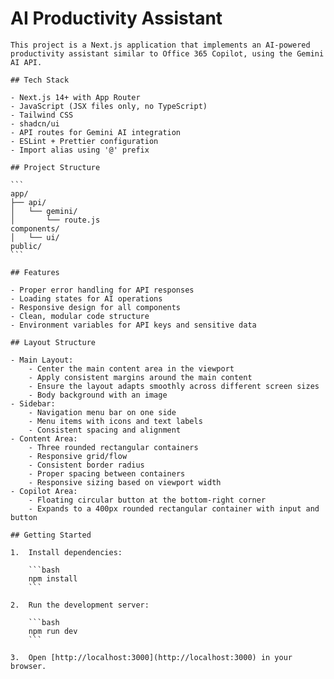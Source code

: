 # AI Productivity Assistant

    This project is a Next.js application that implements an AI-powered productivity assistant similar to Office 365 Copilot, using the Gemini AI API.

    ## Tech Stack

    - Next.js 14+ with App Router
    - JavaScript (JSX files only, no TypeScript)
    - Tailwind CSS
    - shadcn/ui
    - API routes for Gemini AI integration
    - ESLint + Prettier configuration
    - Import alias using '@' prefix

    ## Project Structure

    ```
    app/
    ├── api/
    │   └── gemini/
    │       └── route.js
    components/
    │   └── ui/
    public/
    ```

    ## Features

    - Proper error handling for API responses
    - Loading states for AI operations
    - Responsive design for all components
    - Clean, modular code structure
    - Environment variables for API keys and sensitive data

    ## Layout Structure

    - Main Layout:
        - Center the main content area in the viewport
        - Apply consistent margins around the main content
        - Ensure the layout adapts smoothly across different screen sizes
        - Body background with an image
    - Sidebar:
        - Navigation menu bar on one side
        - Menu items with icons and text labels
        - Consistent spacing and alignment
    - Content Area:
        - Three rounded rectangular containers
        - Responsive grid/flow
        - Consistent border radius
        - Proper spacing between containers
        - Responsive sizing based on viewport width
    - Copilot Area:
        - Floating circular button at the bottom-right corner
        - Expands to a 400px rounded rectangular container with input and button

    ## Getting Started

    1.  Install dependencies:

        ```bash
        npm install
        ```

    2.  Run the development server:

        ```bash
        npm run dev
        ```

    3.  Open [http://localhost:3000](http://localhost:3000) in your browser.
